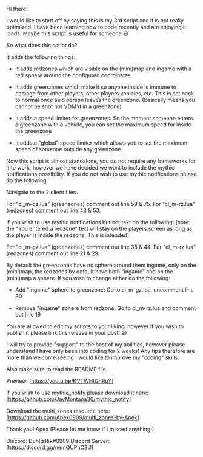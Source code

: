 Hi there!

I would like to start off by saying this is my 3rd script and it is not really optimized. I have been learning how to code recently and am enjoying it loads. Maybe this script is useful for someone :smiley: 

So what does this script do?

It adds the following things:

* It adds redzones which are visible on the (mini)map and ingame with a red sphere around the configured coordinates. 

* It adds greenzones which make it so anyone inside is immune to damage from other players, other players vehicles, etc. This is set back to normal once said person leaves the greenzone. (Basically means you cannot be shot nor VDM'd in a greenzone)

* It adds a speed limiter for greenzones. So the moment someone enters a greenzone with a vehicle, you can set the maximum speed for inside the greenzone

* It adds a "global" speed limiter which allows you to set the maximum speed of someone outside any greenzone.

Now this script is almost standalone, you do not require any frameworks for it to work, however we have decided we want to include the mythic notifications possibility. If you do not wish to use mythic notifications please do the following:

Navigate to the 2 client files.

For "cl_m-gz.lua" (greenzones) comment out line 59 & 75.
For "cl_m-rz.lua" (redzones) comment out line 43 & 53.

If you wish to use mythic notifications but not text do the following: (note: the "You entered a redzone" text will stay on the players screen as long as the player is inside the redzone. This is intended)

For "cl_m-gz.lua" (greenzones) comment out line 35 & 44.
For "cl_m-rz.lua" (redzones) comment out line 21 & 29.

By default the greenzones have no sphere around them ingame, only on the (mini)map, the redzones by default have both "ingame" and on the (mini)map a sphere. If you wish to change either do the following:

* Add "ingame" sphere to greenzone: Go to cl_m-gz.lua, uncomment line 30

* Remove "ingame" sphere from redzone: Go to cl_m-rz.lua and comment out line 19

You are allowed to edit my scripts to your liking, however if you wish to publish it please link this release in your post! :smiley: 

I will try to provide "support" to the best of my abilities, however please understand I have only been into coding for 2 weeks! Any tips therefore are more than welcome seeing I would like to improve my "coding" skills.

Also make sure to read the README file.

Preview: [https://youtu.be/KVTWHtGhRuY]

If you wish to use mythic_notify please download it here: [https://github.com/JayMontana36/mythic_notify]

Download the multi_zones resource here: 
[https://github.com/Apex0909/multi_zones-by-Apex]

Thank you!
Apex
(Please let me know if I missed anything!)

Discord: DuhItzRik#0909
Discord Server: [https://discord.gg/nemQUPnC3U]
